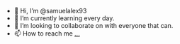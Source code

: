 - 👋 Hi, I’m @samuelalex93
- 🌱 I’m currently learning every day.
- 💞️ I’m looking to collaborate on with everyone that can.
- 📫 How to reach me [...](https://www.linkedin.com/in/samuel-aguiar-426687a8/)

<!---
samuelalex93/samuelalex93 is a ✨ special ✨ repository because its `README.md` (this file) appears on your GitHub profile.
You can click the Preview link to take a look at your changes.
--->
